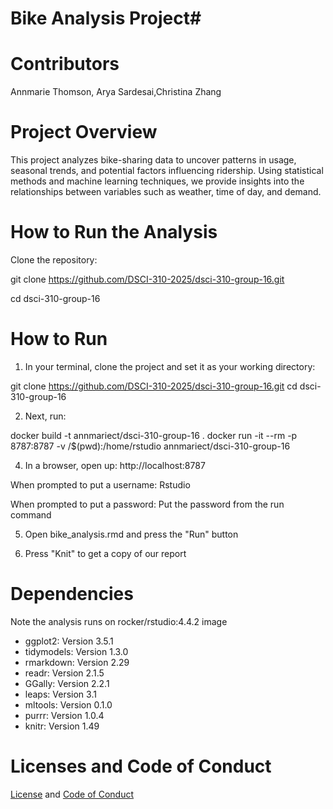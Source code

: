 # Bike Analysis Project#

# Contributors

Annmarie Thomson, Arya Sardesai,Christina Zhang


# Project Overview

This project analyzes bike-sharing data to uncover patterns in usage, seasonal trends, and potential factors influencing ridership. Using statistical methods and machine learning techniques, we provide insights into the relationships between variables such as weather, time of day, and demand.

# How to Run the Analysis

Clone the repository:

git clone https://github.com/DSCI-310-2025/dsci-310-group-16.git

cd dsci-310-group-16

# How to Run
1. In your terminal, clone the project and set it as your working directory:

git clone https://github.com/DSCI-310-2025/dsci-310-group-16.git
cd dsci-310-group-16

2. Next, run:

docker build -t annmariect/dsci-310-group-16 .
docker run -it --rm -p 8787:8787 -v /$(pwd):/home/rstudio annmariect/dsci-310-group-16

4. In a browser, open up: http://localhost:8787

When prompted to put a username: Rstudio

When prompted to put a password: Put the password from the run command

5. Open bike_analysis.rmd and press the "Run" button

6. Press "Knit" to get a copy of our report

# Dependencies
Note the analysis runs on rocker/rstudio:4.4.2 image
- ggplot2: Version 3.5.1  
- tidymodels: Version 1.3.0  
- rmarkdown: Version 2.29  
- readr: Version 2.1.5  
- GGally: Version 2.2.1  
- leaps: Version 3.1  
- mltools: Version 0.1.0  
- purrr: Version 1.0.4  
- knitr: Version 1.49  

# Licenses and Code of Conduct
[License](LICENSE) and [Code of Conduct](CODE_OF_CONDUCT.md)


